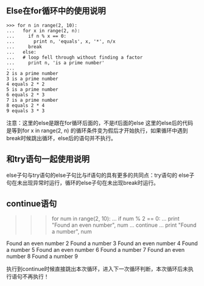 ## Else在for循环中的使用说明

```
>>> for n in range(2, 10):
...   for x in range(2, n):
...     if n % x == 0:
...       print n, 'equals', x, '*', n/x
...     break
...   else:
...   # loop fell through without finding a factor
...     print n, 'is a prime number'
...
2 is a prime number
3 is a prime number
4 equals 2 * 2
5 is a prime number
6 equals 2 * 3
7 is a prime number
8 equals 2 * 4
9 equals 3 * 3
```
注意：这里的else是跟在for循环后面的，不是if后面的else
这里的else后的代码是等到for x in range(2, n) 的循环条件变为假后才开始执行，如果循环中遇到break时候跳出循环，else后的语句并不执行。
## 和try语句一起使用说明

else子句与try语句的else子句比与if语句的具有更多的共同点：try语句的
else子句在未出现异常时运行，循环的else子句在未出现break时运行。

## continue语句
>>> for num in range(2, 10):
...   if num % 2 == 0:
...     print "Found an even number", num
...     continue
...   print "Found a number", num

Found an even number 2
Found a number 3
Found an even number 4
Found a number 5
Found an even number 6
Found a number 7
Found an even number 8
Found a number 9

执行到continue时候直接跳出本次循环，进入下一次循环判断，本次循环后未执行语句不再执行！

